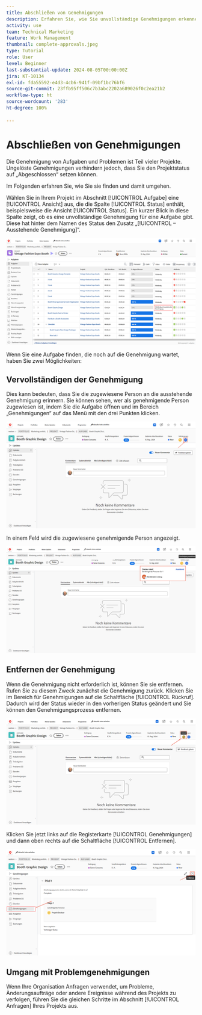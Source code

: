 ```yaml
---
title: Abschließen von Genehmigungen
description: Erfahren Sie, wie Sie unvollständige Genehmigungen erkennen und lösen, damit Sie Ihr Projekt in [!DNL  Workfront]abschließen können.
activity: use
team: Technical Marketing
feature: Work Management
thumbnail: complete-approvals.jpeg
type: Tutorial
role: User
level: Beginner
last-substantial-update: 2024-08-05T00:00:00Z
jira: KT-10134
exl-id: fda55592-e4d3-4cb6-941f-09bf1bc76bf6
source-git-commit: 23ffb95ff506c7b3abc2202a689026f0c2ea21b2
workflow-type: ht
source-wordcount: '283'
ht-degree: 100%

---
```


# Abschließen von Genehmigungen

Die Genehmigung von Aufgaben und Problemen ist Teil vieler Projekte. Ungelöste Genehmigungen verhindern jedoch, dass Sie den Projektstatus auf „Abgeschlossen“ setzen können.

Im Folgenden erfahren Sie, wie Sie sie finden und damit umgehen.

Wählen Sie in Ihrem Projekt im Abschnitt [!UICONTROL Aufgabe] eine [!UICONTROL Ansicht] aus, die die Spalte [!UICONTROL Status] enthält, beispielsweise die Ansicht [!UICONTROL Status]. Ein kurzer Blick in diese Spalte zeigt, ob es eine unvollständige Genehmigung für eine Aufgabe gibt. Diese hat hinter dem Namen des Status den Zusatz „[!UICONTROL – Ausstehende Genehmigung]“.

![Projekt mit unvollständiger Genehmigung](assets/pending-approval-1.png)

Wenn Sie eine Aufgabe finden, die noch auf die Genehmigung wartet, haben Sie zwei Möglichkeiten:


## Vervollständigen der Genehmigung

Dies kann bedeuten, dass Sie die zugewiesene Person an die ausstehende Genehmigung erinnern. Sie können sehen, wer als genehmigende Person zugewiesen ist, indem Sie die Aufgabe öffnen und im Bereich „Genehmigungen“ auf das Menü mit den drei Punkten klicken.

![Aufgabe mit Bereich für Genehmigungen](assets/pending-approval-2.png)

In einem Feld wird die zugewiesene genehmigende Person angezeigt.

![Aufgabe mit der zugewiesenen genehmigenden Person](assets/pending-approval-3.png)


## Entfernen der Genehmigung

Wenn die Genehmigung nicht erforderlich ist, können Sie sie entfernen. Rufen Sie zu diesem Zweck zunächst die Genehmigung zurück. Klicken Sie im Bereich für Genehmigungen auf die Schaltfläche [!UICONTROL Rückruf]. Dadurch wird der Status wieder in den vorherigen Status geändert und Sie können den Genehmigungsprozess entfernen.

![Aufgabe mit Schaltfläche „Rückruf“](assets/pending-approval-5.png)

Klicken Sie jetzt links auf die Registerkarte [!UICONTROL Genehmigungen] und dann oben rechts auf die Schaltfläche [!UICONTROL Entfernen].

![Aufgabe mit Schaltfläche zum Entfernen der Genehmigung](assets/pending-approval-6.png)

## Umgang mit Problemgenehmigungen

Wenn Ihre Organisation Anfragen verwendet, um Probleme, Änderungsaufträge oder andere Ereignisse während des Projekts zu verfolgen, führen Sie die gleichen Schritte im Abschnitt [!UICONTROL Anfragen] Ihres Projekts aus.
